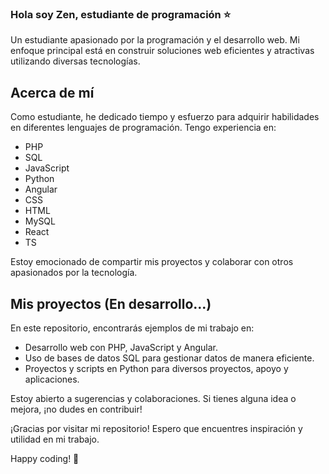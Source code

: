 ### Hola soy Zen, estudiante de programación ⭐

Un estudiante apasionado por la programación y el desarrollo web. Mi enfoque principal está en construir soluciones web eficientes y atractivas utilizando diversas tecnologías.

## Acerca de mí

Como estudiante, he dedicado tiempo y esfuerzo para adquirir habilidades en diferentes lenguajes de programación. Tengo experiencia en:

- PHP
- SQL
- JavaScript
- Python
- Angular
- CSS
- HTML
- MySQL
- React
- TS

Estoy emocionado de compartir mis proyectos y colaborar con otros apasionados por la tecnología.

## Mis proyectos (En desarrollo...)

En este repositorio, encontrarás ejemplos de mi trabajo en:

- Desarrollo web con PHP, JavaScript y Angular.
- Uso de bases de datos SQL para gestionar datos de manera eficiente.
- Proyectos y scripts en Python para diversos proyectos, apoyo y aplicaciones.

Estoy abierto a sugerencias y colaboraciones. Si tienes alguna idea o mejora, ¡no dudes en contribuir!


¡Gracias por visitar mi repositorio! Espero que encuentres inspiración y utilidad en mi trabajo.

Happy coding! 🚀
<!--
**Zenxlk/Zenxlk** is a ✨ _special_ ✨ repository because its `README.md` (this file) appears on your GitHub profile.

Here are some ideas to get you started:

- 🔭 I’m currently working on ...
- 🌱 I’m currently learning ...
- 👯 I’m looking to collaborate on ...
- 🤔 I’m looking for help with ...
- 💬 Ask me about ...
- 📫 How to reach me: ...
- 😄 Pronouns: ...
- ⚡ Fun fact: ...
-->
